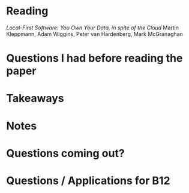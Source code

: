 # Reading
*Local-First Software: You Own Your Data, in spite of the Cloud*
Martin Kleppmann, Adam Wiggins, Peter van Hardenberg, Mark McGranaghan

# Questions I had before reading the paper


# Takeaways


# Notes


# Questions coming out?


# Questions / Applications for B12
